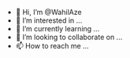- 👋 Hi, I’m @WahilAze
- 👀 I’m interested in ...
- 🌱 I’m currently learning ...
- 💞️ I’m looking to collaborate on ...
- 📫 How to reach me ...

<!---
WahilAze/WahilAze is a ✨ special ✨ repository because its `README.md` (this file) appears on your GitHub profile.
You can click the Preview link to take a look at your changes.
--->
